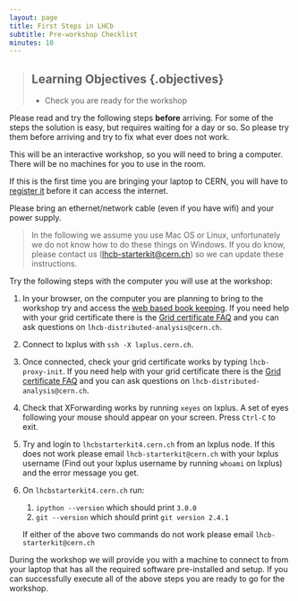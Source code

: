 ```yaml
---
layout: page
title: First Steps in LHCb
subtitle: Pre-workshop Checklist
minutes: 10
---
```

> ## Learning Objectives {.objectives}
>
> * Check you are ready for the workshop

Please read and try the following steps **before** arriving. For
some of the steps the solution is easy, but requires waiting for
a day or so. So please try them before arriving and try to fix
what ever does not work.

This will be an interactive workshop, so you will need to bring
a computer. There will be no machines for you to use in the room.

If this is the first time you are bringing your laptop to CERN, you
will have to [register it](https://network.cern.ch) before it can
access the internet.

Please bring an ethernet/network cable (even if you have wifi) and
your power supply.

> In the following we assume you use Mac OS or Linux, unfortunately
> we do not know how to do these things on Windows. If you do know,
> please contact us (lhcb-starterkit@cern.ch) so we can update these instructions.

Try the following steps with the computer you will use at the workshop:

1. In your browser, on the computer you are planning to bring to the
   workshop try and access the [web based book keeping](https://lhcb-portal-dirac.cern.ch/DIRAC/).
   If you need help with your grid certificate there is the
   [Grid certificate FAQ](https://twiki.cern.ch/twiki/bin/view/LHCb/FAQ/Certificate)
   and you can ask questions on `lhcb-distributed-analysis@cern.ch`.
1. Connect to lxplus with `ssh -X lxplus.cern.ch`.
2. Once connected, check your grid certificate works by typing
   `lhcb-proxy-init`. If you need help with your grid certificate
   there is the [Grid certificate FAQ](https://twiki.cern.ch/twiki/bin/view/LHCb/FAQ/Certificate)
   and you can ask questions on `lhcb-distributed-analysis@cern.ch`.
3. Check that XForwarding works by running `xeyes` on lxplus. A set
   of eyes following your mouse should appear on your screen. Press
   `Ctrl-C` to exit.
4. Try and login to `lhcbstarterkit4.cern.ch` from an lxplus node. If
   this does not work please email `lhcb-starterkit@cern.ch` with your lxplus
   username (Find out your lxplus username by running `whoami` on lxplus) and
   the error message you get.
4. On `lhcbstarterkit4.cern.ch` run:
   
     1. `ipython --version` which should print `3.0.0`
     2. `git --version` which should print `git version 2.4.1`
   
     If either of the above two commands do not work please email `lhcb-starterkit@cern.ch`

During the workshop we will provide you with a machine to connect to from your
laptop that has all the required software pre-installed and setup. If you can
successfully execute all of the above steps you are ready to go for the workshop.
